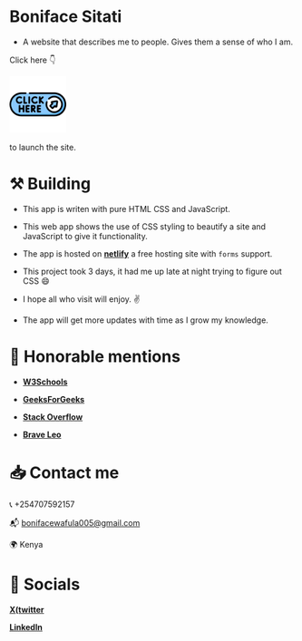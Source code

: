 # Boniface Sitati
- A website that describes me to people. Gives them a sense of who I am.

Click here 👇️

[**<img src="icons/click-here.png" width="100" height="auto" alt="My Site">**](https://boniface-sitati.netlify.app/)

to launch the site.

# ⚒️ Building

- This app is writen with pure HTML CSS and JavaScript.

- This web app shows the use of CSS styling to beautify a site and JavaScript to give it functionality.

- The app is hosted on **[netlify](https://www.netlify.com/)** a free hosting site with `forms` support.

- This project took 3 days, it had me up late at night trying to figure out CSS 😄

- I hope all who visit will enjoy. ✌️

- The app will get more updates with time as I grow my knowledge.

# 👏 Honorable mentions

- [**W3Schools**](https://www.w3schools.com/)

- [**GeeksForGeeks**](https://www.geeksforgeeks.org/)

- [**Stack Overflow**](https://stackoverflow.com/)

- [**Brave Leo**](https://brave.com/leo/)

# 📥️ Contact me

📞 +254707592157

📬️ bonifacewafula005@gmail.com

🌍️ Kenya

# 👥 Socials

[**X(twitter**](https://x.com/bit_worm_)

[**LinkedIn**](https://www.linkedin/in/boniface-sitati-z11)
